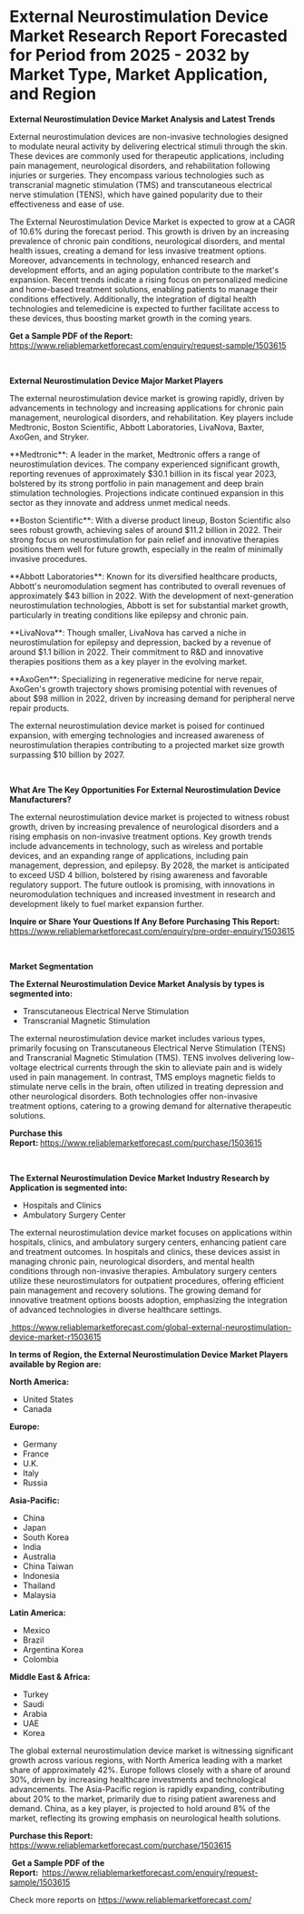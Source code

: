 <p><h1>External Neurostimulation Device Market Research Report Forecasted for Period from 2025 -  2032 by Market Type, Market Application, and Region</h1></p><p><strong>External Neurostimulation Device Market Analysis and Latest Trends</strong></p>
<p><p>External neurostimulation devices are non-invasive technologies designed to modulate neural activity by delivering electrical stimuli through the skin. These devices are commonly used for therapeutic applications, including pain management, neurological disorders, and rehabilitation following injuries or surgeries. They encompass various technologies such as transcranial magnetic stimulation (TMS) and transcutaneous electrical nerve stimulation (TENS), which have gained popularity due to their effectiveness and ease of use.</p><p>The External Neurostimulation Device Market is expected to grow at a CAGR of 10.6% during the forecast period. This growth is driven by an increasing prevalence of chronic pain conditions, neurological disorders, and mental health issues, creating a demand for less invasive treatment options. Moreover, advancements in technology, enhanced research and development efforts, and an aging population contribute to the market's expansion. Recent trends indicate a rising focus on personalized medicine and home-based treatment solutions, enabling patients to manage their conditions effectively. Additionally, the integration of digital health technologies and telemedicine is expected to further facilitate access to these devices, thus boosting market growth in the coming years.</p></p>
<p><strong>Get a Sample PDF of the Report:&nbsp;</strong> <a href="https://www.reliablemarketforecast.com/enquiry/request-sample/1503615?utm_campaign=3049&utm_medium=2&utm_source=Github&utm_content=ia&utm_term=23032025&utm_id=external-neurostimulation-device">https://www.reliablemarketforecast.com/enquiry/request-sample/1503615</a></p>
<p>&nbsp;</p>
<p><strong>External Neurostimulation Device Major Market Players</strong></p>
<p><p>The external neurostimulation device market is growing rapidly, driven by advancements in technology and increasing applications for chronic pain management, neurological disorders, and rehabilitation. Key players include Medtronic, Boston Scientific, Abbott Laboratories, LivaNova, Baxter, AxoGen, and Stryker. </p><p>**Medtronic**: A leader in the market, Medtronic offers a range of neurostimulation devices. The company experienced significant growth, reporting revenues of approximately $30.1 billion in its fiscal year 2023, bolstered by its strong portfolio in pain management and deep brain stimulation technologies. Projections indicate continued expansion in this sector as they innovate and address unmet medical needs.</p><p>**Boston Scientific**: With a diverse product lineup, Boston Scientific also sees robust growth, achieving sales of around $11.2 billion in 2022. Their strong focus on neurostimulation for pain relief and innovative therapies positions them well for future growth, especially in the realm of minimally invasive procedures.</p><p>**Abbott Laboratories**: Known for its diversified healthcare products, Abbott's neuromodulation segment has contributed to overall revenues of approximately $43 billion in 2022. With the development of next-generation neurostimulation technologies, Abbott is set for substantial market growth, particularly in treating conditions like epilepsy and chronic pain.</p><p>**LivaNova**: Though smaller, LivaNova has carved a niche in neurostimulation for epilepsy and depression, backed by a revenue of around $1.1 billion in 2022. Their commitment to R&D and innovative therapies positions them as a key player in the evolving market.</p><p>**AxoGen**: Specializing in regenerative medicine for nerve repair, AxoGen's growth trajectory shows promising potential with revenues of about $98 million in 2022, driven by increasing demand for peripheral nerve repair products.</p><p>The external neurostimulation device market is poised for continued expansion, with emerging technologies and increased awareness of neurostimulation therapies contributing to a projected market size growth surpassing $10 billion by 2027.</p></p>
<p>&nbsp;</p>
<p><strong>What Are The Key Opportunities For External Neurostimulation Device Manufacturers?</strong></p>
<p><p>The external neurostimulation device market is projected to witness robust growth, driven by increasing prevalence of neurological disorders and a rising emphasis on non-invasive treatment options. Key growth trends include advancements in technology, such as wireless and portable devices, and an expanding range of applications, including pain management, depression, and epilepsy. By 2028, the market is anticipated to exceed USD 4 billion, bolstered by rising awareness and favorable regulatory support. The future outlook is promising, with innovations in neuromodulation techniques and increased investment in research and development likely to fuel market expansion further.</p></p>
<p><strong>Inquire or Share Your Questions If Any Before Purchasing This Report:</strong> <a href="https://www.reliablemarketforecast.com/enquiry/pre-order-enquiry/1503615?utm_campaign=3049&utm_medium=2&utm_source=Github&utm_content=ia&utm_term=23032025&utm_id=external-neurostimulation-device">https://www.reliablemarketforecast.com/enquiry/pre-order-enquiry/1503615</a></p>
<p>&nbsp;</p>
<p><strong>Market Segmentation</strong></p>
<p><strong>The External Neurostimulation Device Market Analysis by types is segmented into:</strong></p>
<p><ul><li>Transcutaneous Electrical Nerve Stimulation</li><li>Transcranial Magnetic Stimulation</li></ul></p>
<p><p>The external neurostimulation device market includes various types, primarily focusing on Transcutaneous Electrical Nerve Stimulation (TENS) and Transcranial Magnetic Stimulation (TMS). TENS involves delivering low-voltage electrical currents through the skin to alleviate pain and is widely used in pain management. In contrast, TMS employs magnetic fields to stimulate nerve cells in the brain, often utilized in treating depression and other neurological disorders. Both technologies offer non-invasive treatment options, catering to a growing demand for alternative therapeutic solutions.</p></p>
<p><strong>Purchase this Report:&nbsp;</strong><a href="https://www.reliablemarketforecast.com/purchase/1503615?utm_campaign=3049&utm_medium=2&utm_source=Github&utm_content=ia&utm_term=23032025&utm_id=external-neurostimulation-device">https://www.reliablemarketforecast.com/purchase/1503615</a></p>
<p>&nbsp;</p>
<p><strong>The External Neurostimulation Device Market Industry Research by Application is segmented into:</strong></p>
<p><ul><li>Hospitals and Clinics</li><li>Ambulatory Surgery Center</li></ul></p>
<p><p>The external neurostimulation device market focuses on applications within hospitals, clinics, and ambulatory surgery centers, enhancing patient care and treatment outcomes. In hospitals and clinics, these devices assist in managing chronic pain, neurological disorders, and mental health conditions through non-invasive therapies. Ambulatory surgery centers utilize these neurostimulators for outpatient procedures, offering efficient pain management and recovery solutions. The growing demand for innovative treatment options boosts adoption, emphasizing the integration of advanced technologies in diverse healthcare settings.</p></p>
<p><a href="https://www.reliablemarketforecast.com/global-external-neurostimulation-device-market-r1503615?utm_campaign=3049&utm_medium=2&utm_source=Github&utm_content=ia&utm_term=23032025&utm_id=external-neurostimulation-device">&nbsp;https://www.reliablemarketforecast.com/global-external-neurostimulation-device-market-r1503615</a></p>
<p><strong>In terms of Region, the External Neurostimulation Device Market Players available by Region are:</strong></p>
<p>
    <p> <strong> North America: </strong>
        <ul>
            <li>United States</li>
            <li>Canada</li>
        </ul>
        </p> 
    <p> <strong> Europe: </strong>
        <ul>
            <li>Germany</li>
            <li>France</li>
            <li>U.K.</li>
            <li>Italy</li>
            <li>Russia</li>
        </ul>
        </p> 
    <p> <strong> Asia-Pacific: </strong>
        <ul>
            <li>China</li>
            <li>Japan</li>
            <li>South Korea</li>
            <li>India</li>
            <li>Australia</li>
            <li>China Taiwan</li>
            <li>Indonesia</li>
            <li>Thailand</li>
            <li>Malaysia</li>
        </ul>
        </p> 
    <p> <strong> Latin America: </strong>
        <ul>
            <li>Mexico</li>
            <li>Brazil</li>
            <li>Argentina Korea</li>
            <li>Colombia</li>
        </ul>
        </p> 
    <p> <strong> Middle East & Africa: </strong>
        <ul>
            <li>Turkey</li>
            <li>Saudi</li>
            <li>Arabia</li>
            <li>UAE</li>
            <li>Korea</li>
        </ul>
    </p>
    </p>
<p><p>The global external neurostimulation device market is witnessing significant growth across various regions, with North America leading with a market share of approximately 42%. Europe follows closely with a share of around 30%, driven by increasing healthcare investments and technological advancements. The Asia-Pacific region is rapidly expanding, contributing about 20% to the market, primarily due to rising patient awareness and demand. China, as a key player, is projected to hold around 8% of the market, reflecting its growing emphasis on neurological health solutions.</p></p>
<p><strong>Purchase this Report: </strong><a href="https://www.reliablemarketforecast.com/purchase/1503615?utm_campaign=3049&utm_medium=2&utm_source=Github&utm_content=ia&utm_term=23032025&utm_id=external-neurostimulation-device">https://www.reliablemarketforecast.com/purchase/1503615</a></p>
<p>&nbsp;<strong>Get a Sample PDF of the Report:&nbsp;&nbsp;</strong><a href="https://www.reliablemarketforecast.com/enquiry/request-sample/1503615?utm_campaign=3049&utm_medium=2&utm_source=Github&utm_content=ia&utm_term=23032025&utm_id=external-neurostimulation-device">https://www.reliablemarketforecast.com/enquiry/request-sample/1503615</a></p>
<p><strong></strong></p>
<p>Check more reports on <a href="https://www.reliablemarketforecast.com/?utm_campaign=3049&utm_medium=2&utm_source=Github&utm_content=ia&utm_term=23032025&utm_id=external-neurostimulation-device">https://www.reliablemarketforecast.com/</a></p>